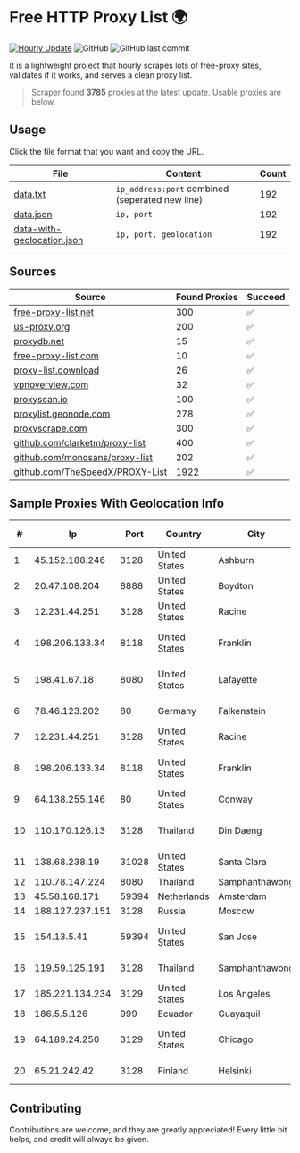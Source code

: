 
# Free HTTP Proxy List 🌍

[![Hourly Update](https://github.com/mertguvencli/http-proxy-list/actions/workflows/main.yml/badge.svg?branch=main)](https://github.com/mertguvencli/http-proxy-list/actions/workflows/main.yml)
![GitHub](https://img.shields.io/github/license/mertguvencli/http-proxy-list)
![GitHub last commit](https://img.shields.io/github/last-commit/mertguvencli/http-proxy-list)

It is a lightweight project that hourly scrapes lots of free-proxy sites, validates if it works, and serves a clean proxy list.


> Scraper found **3785** proxies at the latest update. Usable proxies are below.

## Usage

Click the file format that you want and copy the URL.


|File|Content|Count|
|----|-------|-----|
|[data.txt](https://raw.githubusercontent.com/mertguvencli/http-proxy-list/main/proxy-list/data.txt)|`ip_address:port` combined (seperated new line)|192|
|[data.json](https://raw.githubusercontent.com/mertguvencli/http-proxy-list/main/proxy-list/data.json)|`ip, port`|192|
|[data-with-geolocation.json](https://raw.githubusercontent.com/mertguvencli/http-proxy-list/main/proxy-list/data-with-geolocation.json)|`ip, port, geolocation`|192|

## Sources

|Source|Found Proxies|Succeed|
|------|-------------|-------|
|[free-proxy-list.net](https://free-proxy-list.net)|300|✅|
|[us-proxy.org](https://www.us-proxy.org)|200|✅|
|[proxydb.net](http://proxydb.net)|15|✅|
|[free-proxy-list.com](https://free-proxy-list.com/?page=&port=&type%5B%5D=http&type%5B%5D=https&up_time=0&search=Search)|10|✅|
|[proxy-list.download](https://www.proxy-list.download/HTTP)|26|✅|
|[vpnoverview.com](https://vpnoverview.com/privacy/anonymous-browsing/free-proxy-servers)|32|✅|
|[proxyscan.io](https://www.proxyscan.io)|100|✅|
|[proxylist.geonode.com](https://proxylist.geonode.com/api/proxy-list?limit=300&page=1&sort_by=lastChecked&sort_type=desc&protocols=http,https)|278|✅|
|[proxyscrape.com](https://api.proxyscrape.com/v2/?request=displayproxies&protocol=http&timeout=10000&country=all&ssl=all&anonymity=all)|300|✅|
|[github.com/clarketm/proxy-list](https://raw.githubusercontent.com/clarketm/proxy-list/master/proxy-list-raw.txt)|400|✅|
|[github.com/monosans/proxy-list](https://raw.githubusercontent.com/monosans/proxy-list/main/proxies/http.txt)|202|✅|
|[github.com/TheSpeedX/PROXY-List](https://raw.githubusercontent.com/TheSpeedX/PROXY-List/master/http.txt)|1922|✅|


## Sample Proxies With Geolocation Info

|#|Ip|Port|Country|City|Internet Service Provider|
|-|--|----|-------|----|-------------------------|
|1|45.152.188.246|3128|United States|Ashburn|Sprint|
|2|20.47.108.204|8888|United States|Boydton|Microsoft Corporation|
|3|12.231.44.251|3128|United States|Racine|AT&T Services, Inc.|
|4|198.206.133.34|8118|United States|Franklin|Wisconsin CyberLynk Network, Inc.|
|5|198.41.67.18|8080|United States|Lafayette|Cox Communications Inc.|
|6|78.46.123.202|80|Germany|Falkenstein|Hetzner Online GmbH|
|7|12.231.44.251|3128|United States|Racine|AT&T Services, Inc.|
|8|198.206.133.34|8118|United States|Franklin|Wisconsin CyberLynk Network, Inc.|
|9|64.138.255.146|80|United States|Conway|Horry Telephone Cooperative, Inc.|
|10|110.170.126.13|3128|Thailand|Din Daeng|True Internet Corporation CO. Ltd.|
|11|138.68.238.19|31028|United States|Santa Clara|DigitalOcean, LLC|
|12|110.78.147.224|8080|Thailand|Samphanthawong|CAT-BB|
|13|45.58.168.171|59394|Netherlands|Amsterdam|Sharktech|
|14|188.127.237.151|3128|Russia|Moscow|LLC Smart Ape|
|15|154.13.5.41|59394|United States|San Jose|Zhihua Lu trading as HostHub|
|16|119.59.125.191|3128|Thailand|Samphanthawong|Metrabyte Co., Ltd|
|17|185.221.134.234|3129|United States|Los Angeles|DediPath|
|18|186.5.5.126|999|Ecuador|Guayaquil|Telconet S.A|
|19|64.189.24.250|3129|United States|Chicago|WhiteSky Communications, LLC.|
|20|65.21.242.42|3128|Finland|Helsinki|Hetzner Online GmbH|



## Contributing

Contributions are welcome, and they are greatly appreciated! Every
little bit helps, and credit will always be given.

